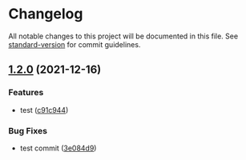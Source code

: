 # Changelog

All notable changes to this project will be documented in this file. See [standard-version](https://github.com/conventional-changelog/standard-version) for commit guidelines.

## [1.2.0](https://github.com/daelmaak/ngx-doe-gallery/compare/v1.1.3...v1.2.0) (2021-12-16)


### Features

* test ([c91c944](https://github.com/daelmaak/ngx-doe-gallery/commit/c91c9448c4135556aba58055df1d8ecffee2e441))


### Bug Fixes

* test commit ([3e084d9](https://github.com/daelmaak/ngx-doe-gallery/commit/3e084d962a5bf9e90dac2338591b1ffb1c0d9377))
